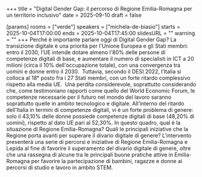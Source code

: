 +++
title = "Digital Gender Gap: il percorso di Regione Emilia-Romagna per un territorio inclusivo"
date = 2025-09-10
draft = false

[params]
rooms = ["verde"]
speakers = ["michela-de-biasio"]
starts = 2025-10-04T17:00:00
ends = 2025-10-04T17:45:00
slidesURL = ""
warning = ""
+++
Perché è importante parlare oggi di Digital Gender Gap?
La transizione digitale è una priorità per l'Unione Europea e gli Stati membri: entro il 2030, l’UE intende dotare almeno l'80% delle persone di competenze digitali di base, e aumentare
il numero di specialisti in ICT a 20 milioni (circa il 10% dell'occupazione totale), con una convergenza tra uomini e donne entro il 2030. 
Tuttavia, secondo il DESI 2022, l’Italia si colloca al 18° posto fra i 27 Stati membri, con un forte ritardo complessivo rispetto alla media UE.  Una perdita considerevole, soprattutto considerando che,  come testimoniano rapporti come quello del World Economic Forum, le competenze necessarie per il futuro nel mondo del lavoro saranno soprattutto quelle in ambito tecnologico e digitale.
All’interno del ritardo dell’Italia in termini di competenze digitali, vi è un forte problema di genere: solo il 43,10% delle donne possiede competenze digitali di base (48,20% di uomini),
rispetto al dato UE pari al 52,30%.
In questo quadro, qual è la situazione di Regione Emilia-Romagna? Quali le principali iniziative che la Regione porta avanti per superare il divario digitale di genere?
L'intervento presenterà una serie di percorsi e iniziative di Regione Emilia-Romagna e Lepida al fine di favorire il superamento del divario digitale di genere, oltre che una rassegna di alcune tra le principali  buone pratiche attive in Emilia-Romagna per favorire la partecipazione di bambini, ragazze e donne ai percorsi di studio e lavoro in ambito STEM. 
